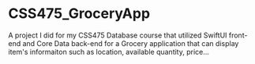 # CSS475_GroceryApp
A project I did for my CSS475 Database course that utilized SwiftUI front-end and Core Data back-end for a Grocery application that can display item's informaiton such as location, available quantity, price...
